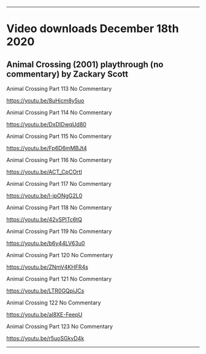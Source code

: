 
***

# Video downloads December 18th 2020

## Animal Crossing (2001) playthrough (no commentary) by Zackary Scott

Animal Crossing Part 113 No Commentary

https://youtu.be/8uHicm8y5uo

Animal Crossing Part 114 No Commentary

https://youtu.be/DxDIDwqUd80

Animal Crossing Part 115 No Commentary

https://youtu.be/Fp6D6mMBJt4

Animal Crossing Part 116 No Commentary

https://youtu.be/ACT_CpCOrtI

Animal Crossing Part 117 No Commentary

https://youtu.be/l-jpONgG2L0

Animal Crossing Part 118 No Commentary

https://youtu.be/42vSPlTc6tQ

Animal Crossing Part 119 No Commentary

https://youtu.be/b6y44LV63u0

Animal Crossing Part 120 No Commentary

https://youtu.be/ZNmV4KHFR4s

Animal Crossing Part 121 No Commentary

https://youtu.be/LTR0GQpiJCs

Animal Crossing 122 No Commentary

https://youtu.be/aI8XE-FeepU

Animal Crossing Part 123 No Commentary

https://youtu.be/r5uoSGkyD4k

***

